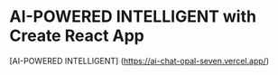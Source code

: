 # AI-POWERED INTELLIGENT with Create React App

[AI-POWERED INTELLIGENT] (https://ai-chat-opal-seven.vercel.app/)



